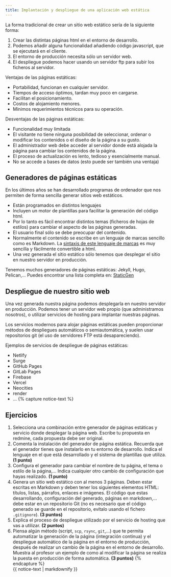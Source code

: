 ```yaml
---
title: Implantación y despliegue de una aplicación web estática
--- 
```


La forma tradicional de crear un sitio web estático sería de la siguiente forma:

1. Crear las distintas páginas html en el entorno de desarrollo.
2. Podemos añadir alguna funcionalidad añadiendo código javascript, que se ejecutará en el cliente.
3. El entorno de producción necesita sólo un servidor web.
4. El despliegue podemos hacer usando un servidor ftp para subir los ficheros al servidor.

Ventajas de las páginas estáticas:

* Portabilidad, funcionan en cualquier servidor.
* Tiempos de acceso óptimos, tardan muy poco en cargarse.
* Facilitan el posicionamiento.
* Costos de alojamiento menores.
* Mínimos requerimientos técnicos para su operación.

Desventajas de las páginas estáticas:

* Funcionalidad muy limitada
* El visitante no tiene ninguna posibilidad de seleccionar, ordenar o modificar los contenidos o el diseño de la página a su gusto.
* El administrador web debe acceder al servidor donde está alojada la página para cambiar los contenidos de la página.
* El proceso de actualización es lento, tedioso y esencialmente manual.
* No se accede a bases de datos (esto puede ser también una ventaja)

## Generadores de páginas estáticas

En los últimos años se han desarrollado programas de ordenador que nos permiten de forma sencilla generar sitios web estáticos.

* Están programados en distintos lenguajes
* Incluyen un motor de plantillas para facilitar la generación del código html.
* Por lo tanto es fácil encontrar distintos temas (ficheros de hojas de estilos) para cambiar el aspecto de las páginas generadas.
* El usuario final sólo se debe preocupar del contenido.
* Normalmente el contenido se escribe en un lenguaje de marcas sencillo como es Markdown. La [sintaxis de este lenguaje de marcas](https://guides.github.com/features/mastering-markdown/) es muy sencilla y fácilmente convertible a html.
* Una vez generada el sitio estático sólo tenemos que desplegar el sitio en nuestro servidor en producción.

Tenemos muchos generadores de páginas estáticas: Jekyll, Hugo, Pelican,... Puedes encontrar una lista completa en: [StaticGen](https://www.staticgen.com/)


## Despliegue de nuestro sitio web

Una vez generada nuestra página podemos desplegarla en nuestro servidor en producción. Podemos tener un servidor web propio (que administramos nosotros), o utilizar servicios de hosting para implantar nuestras páginas.

Los servicios modernos para alojar páginas estáticas pueden proporcionar métodos de despliegues automáticos o semiautomática, y suelen usar repositorios git (el uso de servidores FTP está desapareciendo).

Ejemplos de servicios de despliegue de páginas estáticas:

* Netlify
* Surge 
* GitHub Pages
* GitLab Pages
* Firebase
* Vercel
* Neocities
* render
* ...
{% capture notice-text %}
## Ejercicios

1. Selecciona una combinación entre generador de páginas estáticas y servicio donde desplegar la página web. Escribe tu propuesta en redmine, cada propuesta debe ser original.
2. Comenta la instalación del generador de página estática. Recuerda que el generador tienes que instalarlo en tu entorno de desarrollo. Indica el lenguaje en el que está desarrollado y el sistema de plantillas que utiliza. **(1 punto)**
3. Configura el generador para cambiar el nombre de tu página, el tema o estilo de la página,... Indica cualquier otro cambio de configuración que hayas realizado. **(1 punto)**
4. Genera un sitio web estático con al menos 3 páginas. Deben estar escritas en Markdown y deben tener los siguientes elementos HTML: títulos, listas, párrafos, enlaces e imágenes. El código que estas desarrollando, configuración del generado, páginas en markdown,... debe estar en un repositorio Git (no es necesario que el código generado se guarde en el repositorio, evítalo usando el fichero `.gitignore`). **(3 puntos)**
5. Explica el proceso de despliegue utilizado por el servicio de hosting que vas a utilizar. **(2 puntos)**
6. Piensa algún método (script, `scp`, `rsync`, `git`,...) que te permita automatizar la generación de la página (integración continua) y el despliegue automático de la página en el entorno de producción, después de realizar un cambio de la página en el entorno de desarrollo. Muestra al profesor un ejemplo de como al modificar la página se realiza la puesta en producción de forma automática. **(3 puntos)**
{% endcapture %}<div class="notice--info">{{ notice-text | markdownify }}</div>

